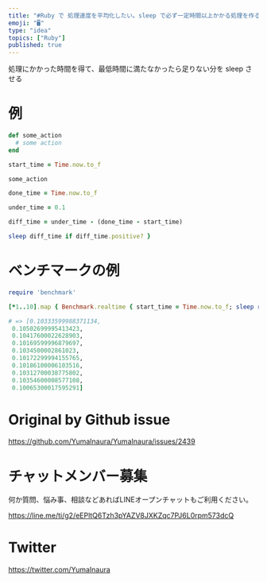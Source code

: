 ```yaml
---
title: "#Ruby で 処理速度を平均化したい。sleep で必ず一定時間以上かかる処理を作る。"
emoji: "🖥"
type: "idea"
topics: ["Ruby"]
published: true
---
```


処理にかかった時間を得て、最低時間に満たなかったら足りない分を sleep させる

# 例

```rb
def some_action
  # some action
end

start_time = Time.now.to_f

some_action

done_time = Time.now.to_f

under_time = 0.1

diff_time = under_time - (done_time - start_time)

sleep diff_time if diff_time.positive? }
```

# ベンチマークの例

```rb
require 'benchmark'

[*1..10].map { Benchmark.realtime { start_time = Time.now.to_f; sleep rand(0.01..0.10); done_time = Time.now.to_f; under_time = 0.1; diff_time = under_time - (done_time - start_time); sleep diff_time if diff_time.positive?; } }

# => [0.10333599988371134,
 0.10502699995413423,
 0.10417600022628903,
 0.10169599996879697,
 0.1034500002861023,
 0.10172299994155765,
 0.10186100006103516,
 0.10312700038775802,
 0.10354600008577108,
 0.10065300017595291]
```



# Original by Github issue

https://github.com/YumaInaura/YumaInaura/issues/2439








<!-- Update From Qiita API -->

# チャットメンバー募集


何か質問、悩み事、相談などあればLINEオープンチャットもご利用ください。

https://line.me/ti/g2/eEPltQ6Tzh3pYAZV8JXKZqc7PJ6L0rpm573dcQ





# Twitter


https://twitter.com/YumaInaura


<!-- Update From Qiita API -->


